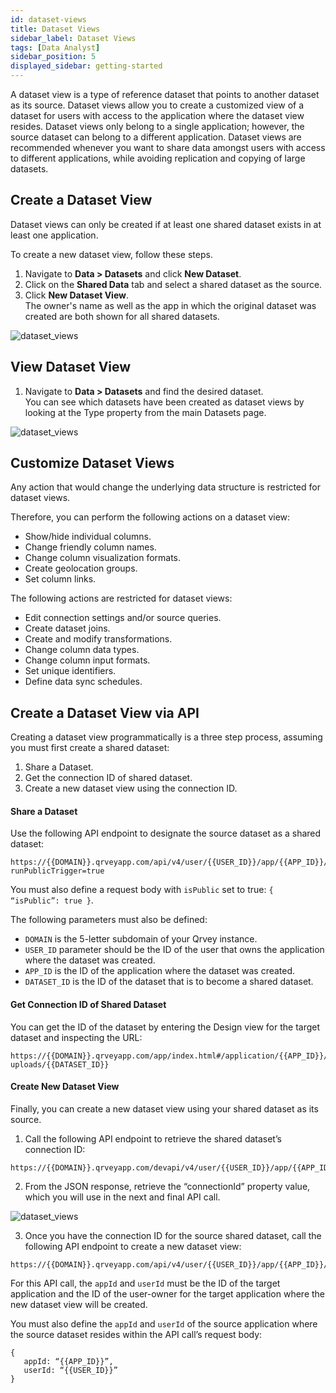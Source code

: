 ```yaml
---
id: dataset-views
title: Dataset Views
sidebar_label: Dataset Views
tags: [Data Analyst]
sidebar_position: 5
displayed_sidebar: getting-started
---
```


A dataset view is a type of reference dataset that points to another dataset as its source.  Dataset views allow you to create a customized view of a dataset for users with access to the application where the dataset view resides.  Dataset views only belong to a single application; however, the source dataset can belong to a different application.  Dataset views are recommended whenever you want to share data amongst users with access to different applications, while avoiding replication and copying of large datasets.

## Create a Dataset View

Dataset views can only be created if at least one shared dataset exists in at least one application.

To create a new dataset view, follow these steps.

1. Navigate to **Data > Datasets** and click **New Dataset**.  
2. Click on the **Shared Data** tab and select a shared dataset as the source.
3. Click **New Dataset View**.  
   The owner's name as well as the app in which the original dataset was created are both shown for all shared datasets. 

![dataset_views](https://s3.amazonaws.com/cdn.qrvey.com/documentation_assets/ui-docs/datasets/Dataset+Views/datasetviews4.png#thumbnail-60) 

## View Dataset View

1. Navigate to **Data > Datasets** and find the desired dataset.  
   You can see which datasets have been created as dataset views by looking at the Type property from the main Datasets page.

![dataset_views](https://s3.amazonaws.com/cdn.qrvey.com/documentation_assets/ui-docs/datasets/Dataset+Views/dataviews2.png#thumbnail-40) 

## Customize Dataset Views

Any action that would change the underlying data structure is restricted for dataset views.

Therefore, you can perform the following actions on a dataset view:
- Show/hide individual columns.
- Change friendly column names.
- Change column visualization formats.
- Create geolocation groups.
- Set column links.

The following actions are restricted for dataset views: 
- Edit connection settings and/or source queries.
- Create dataset joins.
- Create and modify transformations.
- Change column data types.
- Change column input formats.
- Set unique identifiers.
- Define data sync schedules.

## Create a Dataset View via API

Creating a dataset view programmatically is a three step process, assuming you must first create a shared dataset:

1. Share a Dataset.
2. Get the connection ID of shared dataset.
3. Create a new dataset view using the connection ID.

#### Share a Dataset
Use the following API endpoint to designate the source dataset as a shared dataset:

```
https://{{DOMAIN}}.qrveyapp.com/api/v4/user/{{USER_ID}}/app/{{APP_ID}}/qollect/dataset/{{DATASET_ID}}/publishVersion?runPublicTrigger=true
```

You must also define a request body with `isPublic` set to true: `{ “isPublic”: true }`.

The following parameters must also be defined:
- `DOMAIN` is the 5-letter subdomain of your Qrvey instance.
- `USER_ID` parameter should be the ID of the user that owns the application where the dataset was created.
- `APP_ID` is the ID of the application where the dataset was created.
- `DATASET_ID` is the ID of the dataset that is to become a shared dataset.

#### Get Connection ID of Shared Dataset

You can get the ID of the dataset by entering the Design view for the target dataset and inspecting the URL:

```
https://{{DOMAIN}}.qrveyapp.com/app/index.html#/application/{{APP_ID}}/data-uploads/{{DATASET_ID}}
```

#### Create New Dataset View

Finally, you can create a new dataset view using your shared dataset as its source. 

1. Call the following API endpoint to retrieve the shared dataset’s connection ID:

```
https://{{DOMAIN}}.qrveyapp.com/devapi/v4/user/{{USER_ID}}/app/{{APP_ID}}/qollect/dataset/{{DATASET_ID}}
```

2. From the JSON response, retrieve the “connectionId” property value, which you will use in the next and final API call.

![dataset_views](https://s3.amazonaws.com/cdn.qrvey.com/documentation_assets/ui-docs/datasets/Dataset+Views/dataviews3.png#thumbnail-60) 


3. Once you have the connection ID for the source shared dataset, call the following API endpoint to create a new dataset view:

```
https://{{DOMAIN}}.qrveyapp.com/api/v4/user/{{USER_ID}}/app/{{APP_ID}}/qollect/dataset/clone/connection/{{CONNECTION_ID}}
```

For this API call, the `appId` and `userId` must be the ID of the target application and the ID of the user-owner for the target application where the new dataset view will be created.

You must also define the `appId` and `userId` of the source application where the source dataset resides within the API call’s request body:

```
{
   appId: “{{APP_ID}}”,
   userId: “{{USER_ID}}”
}
```